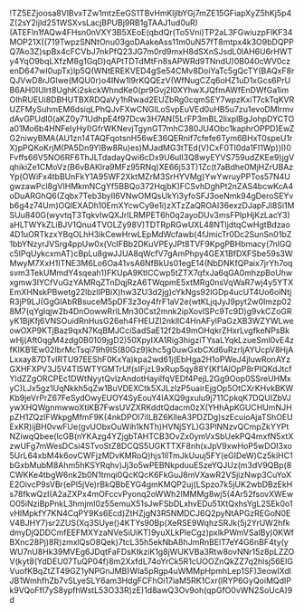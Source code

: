 !TZ5EZjoosa8VlBvxTZw1mtzEeGS1TBvHmKljlbYGj7mZE15GFiapXyZ5hKj5p4Z(2sY2ijld251WSXvsLacjBPUBj9RB1gTAAJ1ud0uR)(ATEFln1fAQw4FHsn0nVXY3B5XEoE(qbdQr(To5Vni)TP2aL3FGwiuzpFlKF34MOP21X((719TwpzSNNtOnu03goDAakeAss11m0uN57fT8mtpx4k3O9bDQPPQ7Ao3Z)spBx4cFCVbJ7nkPfQ23JG7m0rd9mxH8dSXnSJsdL0lAH6U6rHWTy4YqO9bqLXfzM8g1GqD)qAPtTDTdMtFn8sAPWRd9TNndU)0B040cWV0czenD647wI0upTx)lp5Q(WNtEREKVED4gSe54CMv8DoiYaTc5gQcTY(BAQxF8rQJVwD8rJGlwe(MQU0r)o4INw1l9rKQQEzV(WfNugCZq6oHZ1uD1xGcs6PrUB6AH0IUlrt8UghKi2skckWhndKe0(pr9Gvj2l0XYhwXJQfmAWfEnDWfGa1imOIhRUEUi8DBHUTBXRDQaVy1hRwad2EUZbRg0cqmSEY7wpzKxiT7ckTqKVRUZFMySuhmEM6dsiqLPhQJvFXwCNGlLoSvpEuVEd0uHB5u7zu1evoDMlrmvdAvGPUdI0(aKZ0y71UdhpE4f97Dcw3H7AN(5LrFP3mBL2lixplBgJohpDYCTOa01Mo6b4HNFeIyHyI)GfrWKNevjTgynGT7mhC380JU4Obc1kaphrOPPD)EwZG2niwyBMA(AU1zn14TAQFqotsnH56wE36QERnif7cfefe6Tym6BHxT0speU1rX)pPQKoKrjM(PA5Dn9YIBw8Ru)es)MJadMG3tTEd(V)CxF0Tl0da1FI1Wp))I)0Fvffs66V5NO6RF6ThJLTdadayQwi6cDx9U6ulI3Q8wyEYVS759udZKEe9)jgVqhikiZe1CMoVz(B6vBAKlra9MFz95RNq)XE66j53T)1Zc(t7aBdhe0MjHZrUBAzYp(OWiFx4tbBUnFkY1A95WF2XktMZrM3SrHYVMg)YwYwruyPPTos57N4UgwzawPcl8gVIHMkmNCgYf5BBQo372HqjbK)FCSvhDghPt2nZAS4bcwKcA4oDuARGhQ6(Zqbx7Teb3byII6VNwOMQsUkYi3yfoSFJ3oeNmk94gDeroSEYvb6g4z74Um)OQlEXADh10EmXYcwCy9e1i)zXTzZaQROAI36exzDJapFJl8Si1MSUu840G(wyvtqT3TqkvIwQXJrlLRMPET6h0q2ayoDUv3msFPIpHjKzLacY3)aHLTWYkZLiBJV1Qnu4TVOLZy98V)TDTRpRGwUXL48NTljdtqCwHgtBdzao4D1uORTkzxYBqOLhH3ikCewHrwLEpMdWcfawb(4fJmicTr0Dc2SunSn01bZ1bbYNzyrJVSrg4ppUw0x(VcIFBb2DKuVPEyJPt8TVF9KpgPBHbmacy(7nlGQc5IPqUykcxmAT)cBpLu8gwJJUA8qWcfV7gAmPhpy4GEX1BfDXFSbe59s3WMwyM7XxH1ITNE3M6Lo6Oa41vsA6NfBkUs01egE14(NbDNKfQPaix7jrYh7oqsvm3TekUMmdY4sqeah1)FKUpA9KtICCwp5tZTX7qfxJa6qGA0mhzpBoUhwxgmw3IYCfVuGzYAMRqZTnDqjRzA6TWqpmE5xtMRg0nsVqWaR7wj4y5YTXEmXHNskPBwetg22lbzIlPBiX)hw3ZU3d2jg)cYkNgs92IGDp4ucUT4Uo6olNtjR3jP9LJ(GgGlAbRBsuceM5pDF3z3oy4frF1aV2e(wtKLjqJyJ9pyt2w0Imzp028M7(qYglqjw2b4DnOowwRrlLMn30Cst2mnk2ipXovISPc9Tc9D)g9vkCZoGRyK1BjKfj6VNSOuidRnHusG26eh4FHEUZI2nkllC4HnAFylPaGzXB3WZYWLweowOXP9KTjBaz9qxN7KqBMJCciSadSaE12f2b49mOHqkrZHxrLvgfkeNPsBkwHj(Aft0qgM4zdg0B0109jgD2)50XpyIXA1Rig3higziTYsaLYqkLzueSml0vE4zfKIKB1Ew02IbrMcTsqi79h9IS(80Gz9)khc5g0uwGxbCXd6uRzrIjAYUcpV8HjALxxay87DTvIRTU97EEShF0KxYa)kpa2wd61j(EbHga2H1oPWeJ4jluwRonAYzGXHFXPV3J5V4Tl5WTYGMTrUf(sIFjzL9xRup5qy88Y(Kf1AlOpP8rPlQKdJtcfYldZZgORCPEc1DWtNyytQvlzAndotHayilfqVEDf4PejL2Gg9Oop0SSreUHMxyC)LJx5gz1UqNkkh5qZw1BuVDEXCtk5XJLzIzP5uairEjgOp5OtCXrKHvkBKWKb9jeVrPrZ67FeSydOwyEUOY4SyEouY4IAXQ9gxulu9j711CpkqK7DQUIZbVJywXHQWgnmwwoXtiKB7FwsUVZXRKddtQdacm0zX(YHhApKGUCHUmNJHpZH1ZQzlFWkpgMfmF9K(4nkDPOI7iILBZ6KlleA3PDZDg)szEcuioAjaTShOEUExKR)ijBH0vwFUe(gvUObxOuWih1kNTh)HVNjSYL)G3PlNNzvQCmpZkYYPtNZiwqQbee(lcGB(nYKAzg4YZjgbTAHTCB3OvZx0ymVxSbUekPQ4mxfN5xtXzwUFg7mWesDCsi4STvoStZ8DCQS5UGKTTXF8nh(xJpV9xwHoP5wDOI3xo5UrL64xbM4k6ovCWFjzMDvKMRoQ)hjs1llTmJkUuuj5FY(eGIDeW)Cz5kiHC1bGxbMubM8Ahm5hKSYRqhv)Jj3o5wPEBNkpduuESzeYQJUz(m3dV9QBp(8CWKKe4tbgW6nk2b0N1tmqi0QcKQcK6FkGuJ8mVXawR2VSjizNwp3CuYoXE2OivcP9sVBr(ePl5jVe)rBkQBbEYG4gmKMQP2uj(LSpzo7k5jUK2wbDBzEkHs78fkwQzI(A2aZXPx4mOFccvPyonq2oWWh2lMMMg8wj5(4Ar52fsovXWEwO05iNziBpPnkL3hmjmI0z55emuX51sJwFSbDLxhvEDu51XtQxhsYgL2SEk0o1vHIMpkfY7KN4CqPY9Ks6Ecd)ZtHZjgN3R5NMDCJ6Q2pyNtAPGzREGoN0EV4BJHY7)sr2ZUS(Xq3SUye()4KTYs90Bp(XeRSE9WqhzSRJk(5j2YrUW2hfkdmyDjQDDCmfEEFMXYzaNVeSiUiKT)9yuXLkPleCgz)pxlkPWmVSaIBy)0KWfBXnc28Pj)8R)zmxlQsO8Qek)7tcL35h5ekNbA8hJmRnBElT7eY4G6nBF4ty(yWU7nU8Hk39MVEg6JDqtFaFDsKtkziK1g8jWUKVBa3Rtw8ovNNr15z8pLZZOV(kyt8(YdDEU07TuQP04f)8m2XxfdL74oYrCk5R1cUOOZnQkZZ7q2hlsj56EIGVuofKBqZtZT49GZ1yNPGnJMB)Wla5pRgp4uWMMpHpmhLep1SF)3eowlXdlJB1WmhfhZb7vSLyeSLY6am3HdgFCFhOi17iaM5RK1Cxr(IRYP6GyQoiMQdIPk9VQoFfI7yS8ypfhWstL53O33R)zE)1d8awQ3Ov9oh(qpGfO0vWN2SoUcA)9d
